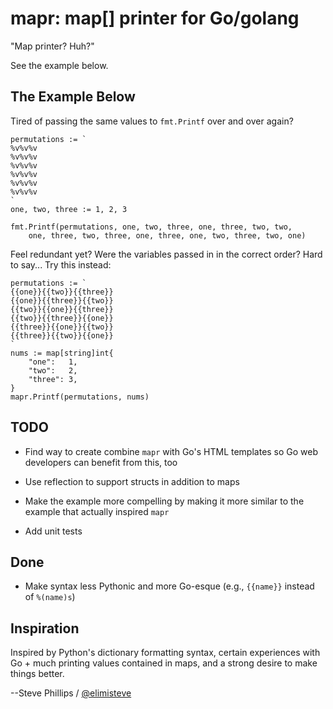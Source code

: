 # mapr: map[] printer for Go/golang

"Map printer?  Huh?"

See the example below.

## The Example Below

Tired of passing the same values to `fmt.Printf` over and over again?

    permutations := `
    %v%v%v
    %v%v%v
    %v%v%v
    %v%v%v
    %v%v%v
    %v%v%v
    `
    one, two, three := 1, 2, 3

    fmt.Printf(permutations, one, two, three, one, three, two, two,
        one, three, two, three, one, three, one, two, three, two, one)


Feel redundant yet?  Were the variables passed in in the correct
order?  Hard to say...  Try this instead:

    permutations := `
    {{one}}{{two}}{{three}}
    {{one}}{{three}}{{two}}
    {{two}}{{one}}{{three}}
    {{two}}{{three}}{{one}}
    {{three}}{{one}}{{two}}
    {{three}}{{two}}{{one}}
    `
    nums := map[string]int{
        "one":   1,
        "two":   2,
        "three": 3,
    }
    mapr.Printf(permutations, nums)


## TODO

* Find way to create combine `mapr` with Go's HTML templates so Go web
  developers can benefit from this, too

* Use reflection to support structs in addition to maps

* Make the example more compelling by making it more similar to the
  example that actually inspired `mapr`

* Add unit tests


## Done

* Make syntax less Pythonic and more Go-esque (e.g., `{{name}}`
  instead of `%(name)s`)


## Inspiration

Inspired by Python's dictionary formatting syntax, certain experiences
with Go + much printing values contained in maps, and a strong desire
to make things better.

--Steve Phillips / [@elimisteve](http://twitter.com/elimisteve)
